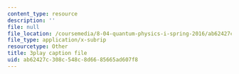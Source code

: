 ```yaml
---
content_type: resource
description: ''
file: null
file_location: /coursemedia/8-04-quantum-physics-i-spring-2016/ab62427c308c548c8d6685665ad607f8_3Cij8HYKXOk.vtt
file_type: application/x-subrip
resourcetype: Other
title: 3play caption file
uid: ab62427c-308c-548c-8d66-85665ad607f8
---
```

